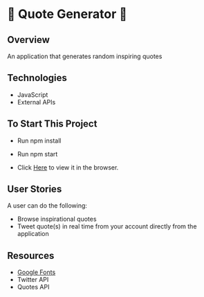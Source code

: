 
#  :page_with_curl: Quote Generator :repeat:




## Overview
An application that generates random inspiring quotes 



## Technologies 
- JavaScript
- External APIs 



## To Start This Project
- Run npm install
- Run npm start 

-  Click [Here](https://apang20.github.io/quote-generator/) to view it in the browser.



## User Stories
A user can do the following: 
- Browse inspirational quotes
- Tweet quote(s) in real time from your account directly from the application



## Resources
- [Google Fonts](https://fonts.google.com/)
- Twitter API
- Quotes API
